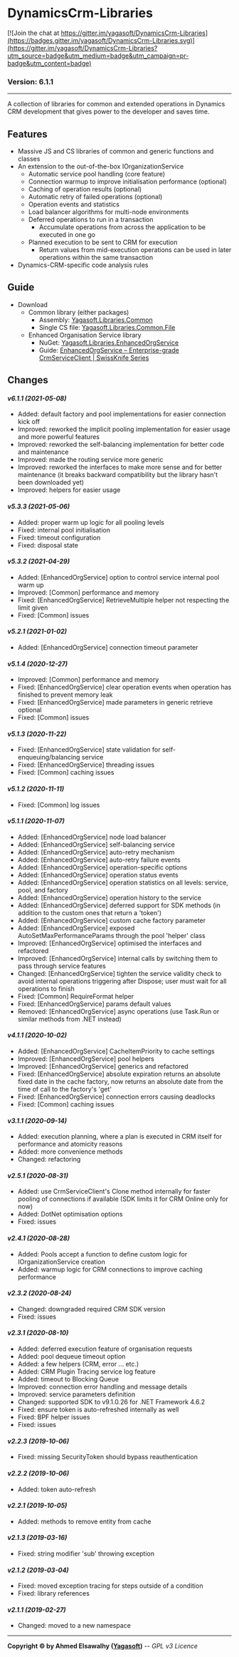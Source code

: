 # DynamicsCrm-Libraries

[![Join the chat at https://gitter.im/yagasoft/DynamicsCrm-Libraries](https://badges.gitter.im/yagasoft/DynamicsCrm-Libraries.svg)](https://gitter.im/yagasoft/DynamicsCrm-Libraries?utm_source=badge&utm_medium=badge&utm_campaign=pr-badge&utm_content=badge)

### Version: 6.1.1
---

A collection of libraries for common and extended operations in Dynamics CRM development that gives power to the developer and saves time.

## Features

  + Massive JS and CS libraries of common and generic functions and classes
  + An extension to the out-of-the-box IOrganizationService
    + Automatic service pool handling (core feature)
    + Connection warmup to improve initialisation performance (optional)
    + Caching of operation results (optional)
    + Automatic retry of failed operations (optional)
    + Operation events and statistics
    + Load balancer algorithms for multi-node environments
    + Deferred operations to run in a transaction
      + Accumulate operations from across the application to be executed in one go
    + Planned execution to be sent to CRM for execution
      + Return values from mid-execution operations can be used in later operations within the same transaction
  + Dynamics-CRM-specific code analysis rules

## Guide

  + Download
    + Common library (either packages)
      + Assembly: [Yagasoft.Libraries.Common](https://www.nuget.org/packages/Yagasoft.Libraries.Common)
      + Single CS file: [Yagasoft.Libraries.Common.File](https://www.nuget.org/packages/Yagasoft.Libraries.Common.File)
    + Enhanced Organisation Service library
      + NuGet: [Yagasoft.Libraries.EnhancedOrgService](https://www.nuget.org/packages/Yagasoft.Libraries.EnhancedOrgService)
	  + Guide: [EnhancedOrgService – Enterprise-grade CrmServiceClient | SwissKnife Series](https://blog.yagasoft.com/2021/05/enhancedorgservice-enterprise-grade-crmserviceclient-swissknife-series)

## Changes

#### _v6.1.1 (2021-05-08)_
+ Added: default factory and pool implementations for easier connection kick off
+ Improved: reworked the implicit pooling implementation for easier usage and more powerful features
+ Improved: reworked the self-balancing implementation for better code and maintenance
+ Improved: made the routing service more generic
+ Improved: reworked the interfaces to make more sense and for better maintenance (it breaks backward compatibility but the library hasn't been downloaded yet)
+ Improved: helpers for easier usage
#### _v5.3.3 (2021-05-06)_
+ Added: proper warm up logic for all pooling levels
+ Fixed: internal pool initialisation
+ Fixed: timeout configuration
+ Fixed: disposal state
#### _v5.3.2 (2021-04-29)_
+ Added: [EnhancedOrgService] option to control service internal pool warm up
+ Improved: [Common] performance and memory
+ Fixed: [EnhancedOrgService] RetrieveMultiple helper not respecting the limit given
+ Fixed: [Common] issues
#### _v5.2.1 (2021-01-02)_
+ Added: [EnhancedOrgService] connection timeout parameter
#### _v5.1.4 (2020-12-27)_
+ Improved: [Common] performance and memory
+ Fixed: [EnhancedOrgService] clear operation events when operation has finished to prevent memory leak
+ Fixed: [EnhancedOrgService] made parameters in generic retrieve optional
+ Fixed: [Common] issues
#### _v5.1.3 (2020-11-22)_
+ Fixed: [EnhancedOrgService] state validation for self-enqueuing/balancing service
+ Fixed: [EnhancedOrgService] threading issues
+ Fixed: [Common] caching issues
#### _v5.1.2 (2020-11-11)_
+ Fixed: [Common] log issues
#### _v5.1.1 (2020-11-07)_
+ Added: [EnhancedOrgService] node load balancer
+ Added: [EnhancedOrgService] self-balancing service
+ Added: [EnhancedOrgService] auto-retry mechanism
+ Added: [EnhancedOrgService] auto-retry failure events
+ Added: [EnhancedOrgService] operation-specific options
+ Added: [EnhancedOrgService] operation status events
+ Added: [EnhancedOrgService] operation statistics on all levels: service, pool, and factory
+ Added: [EnhancedOrgService] operation history to the service
+ Added: [EnhancedOrgService] deferred support for SDK methods (in addition to the custom ones that return a 'token')
+ Added: [EnhancedOrgService] custom cache factory parameter
+ Added: [EnhancedOrgService] exposed AutoSetMaxPerformanceParams through the pool 'helper' class
+ Improved: [EnhancedOrgService] optimised the interfaces and refactored
+ Improved: [EnhancedOrgService] internal calls by switching them to pass through service features
+ Changed: [EnhancedOrgService] tighten the service validity check to avoid internal operations triggering after Dispose; user must wait for all operations to finish
+ Fixed: [Common] RequireFormat helper
+ Fixed: [EnhancedOrgService] params default values
+ Removed: [EnhancedOrgService] async operations (use Task.Run or similar methods from .NET instead)
#### _v4.1.1 (2020-10-02)_
+ Added: [EnhancedOrgService] CacheItemPriority to cache settings
+ Improved: [EnhancedOrgService] pool helpers
+ Improved: [EnhancedOrgService] generics and refactored
+ Fixed: [EnhancedOrgService] absolute expiration returns an absolute fixed date in the cache factory, now returns an absolute date from the time of call to the factory's 'get'
+ Fixed: [EnhancedOrgService] connection errors causing deadlocks
+ Fixed: [Common] caching issues
#### _v3.1.1 (2020-09-14)_
+ Added: execution planning, where a plan is executed in CRM itself for performance and atomicity reasons
+ Added: more convenience methods
+ Changed: refactoring
#### _v2.5.1 (2020-08-31)_
+ Added: use CrmServiceClient's Clone method internally for faster pooling of connections if available (SDK limits it for CRM Online only for now)
+ Added: DotNet optimisation options
+ Fixed: issues
#### _v2.4.1 (2020-08-28)_
+ Added: Pools accept a function to define custom logic for IOrganizationService creation
+ Added: warmup logic for CRM connections to improve caching performance
#### _v2.3.2 (2020-08-24)_
+ Changed: downgraded required CRM SDK version
+ Fixed: issues
#### _v2.3.1 (2020-08-10)_
+ Added: deferred execution feature of organisation requests
+ Added: pool dequeue timeout option
+ Added: a few helpers (CRM, error ... etc.)
+ Added: CRM Plugin Tracing service log feature
+ Added: timeout to Blocking Queue
+ Improved: connection error handling and message details
+ Improved: service parameters definition
+ Changed: supported SDK to v9.1.0.26 for .NET Framework 4.6.2
+ Fixed: ensure token is auto-refreshed internally as well
+ Fixed: BPF helper issues
+ Fixed: issues
#### _v2.2.3 (2019-10-06)_
+ Fixed: missing SecurityToken should bypass reauthentication
#### _v2.2.2 (2019-10-06)_
+ Added: token auto-refresh
#### _v2.2.1 (2019-10-05)_
+ Added: methods to remove entity from cache
#### _v2.1.3 (2019-03-16)_
+ Fixed: string modifier 'sub' throwing exception
#### _v2.1.2 (2019-03-04)_
+ Fixed: moved exception tracing for steps outside of a condition
+ Fixed: library references
#### _v2.1.1 (2019-02-27)_
+ Changed: moved to a new namespace

---
**Copyright &copy; by Ahmed Elsawalhy ([Yagasoft](http://yagasoft.com))** -- _GPL v3 Licence_
